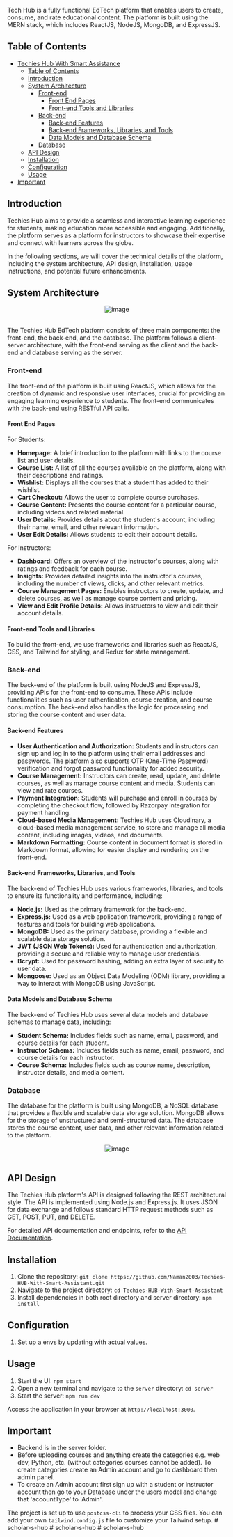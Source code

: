 

Tech Hub is a fully functional EdTech platform that enables users to create, consume, and rate educational content. The platform is built using the MERN stack, which includes ReactJS, NodeJS, MongoDB, and ExpressJS.

## Table of Contents

- [Techies Hub With Smart Assistance](#techies-hub-with-smart-assistance)
  - [Table of Contents](#table-of-contents)
  - [Introduction](#introduction)
  - [System Architecture](#system-architecture)
    - [Front-end](#front-end)
      - [Front End Pages](#front-end-pages)
      - [Front-end Tools and Libraries](#front-end-tools-and-libraries)
    - [Back-end](#back-end)
      - [Back-end Features](#back-end-features)
      - [Back-end Frameworks, Libraries, and Tools](#back-end-frameworks-libraries-and-tools)
      - [Data Models and Database Schema](#data-models-and-database-schema)
    - [Database](#database)
  - [API Design](#api-design)
  - [Installation](#installation)
  - [Configuration](#configuration)
  - [Usage](#usage)
- [Important](#important)


## Introduction

Techies Hub aims to provide a seamless and interactive learning experience for students, making education more accessible and engaging. Additionally, the platform serves as a platform for instructors to showcase their expertise and connect with learners across the globe.

In the following sections, we will cover the technical details of the platform, including the system architecture, API design, installation, usage instructions, and potential future enhancements.

## System Architecture
<div align="center">
  <img src="https://github.com/user-attachments/assets/c5b69963-a970-45f3-a16d-bc68e206c02e" alt="image">
</div>
<br/>

The Techies Hub EdTech platform consists of three main components: the front-end, the back-end, and the database. The platform follows a client-server architecture, with the front-end serving as the client and the back-end and database serving as the server.

### Front-end

The front-end of the platform is built using ReactJS, which allows for the creation of dynamic and responsive user interfaces, crucial for providing an engaging learning experience to students. The front-end communicates with the back-end using RESTful API calls.

#### Front End Pages

For Students:

- **Homepage:** A brief introduction to the platform with links to the course list and user details.
- **Course List:** A list of all the courses available on the platform, along with their descriptions and ratings.
- **Wishlist:** Displays all the courses that a student has added to their wishlist.
- **Cart Checkout:** Allows the user to complete course purchases.
- **Course Content:** Presents the course content for a particular course, including videos and related material.
- **User Details:** Provides details about the student's account, including their name, email, and other relevant information.
- **User Edit Details:** Allows students to edit their account details.

For Instructors:

- **Dashboard:** Offers an overview of the instructor's courses, along with ratings and feedback for each course.
- **Insights:** Provides detailed insights into the instructor's courses, including the number of views, clicks, and other relevant metrics.
- **Course Management Pages:** Enables instructors to create, update, and delete courses, as well as manage course content and pricing.
- **View and Edit Profile Details:** Allows instructors to view and edit their account details.

#### Front-end Tools and Libraries

To build the front-end, we use frameworks and libraries such as ReactJS, CSS, and Tailwind for styling, and Redux for state management.

### Back-end

The back-end of the platform is built using NodeJS and ExpressJS, providing APIs for the front-end to consume. These APIs include functionalities such as user authentication, course creation, and course consumption. The back-end also handles the logic for processing and storing the course content and user data.

#### Back-end Features

- **User Authentication and Authorization:** Students and instructors can sign up and log in to the platform using their email addresses and passwords. The platform also supports OTP (One-Time Password) verification and forgot password functionality for added security.
- **Course Management:** Instructors can create, read, update, and delete courses, as well as manage course content and media. Students can view and rate courses.
- **Payment Integration:** Students will purchase and enroll in courses by completing the checkout flow, followed by Razorpay integration for payment handling.
- **Cloud-based Media Management:** Techies Hub uses Cloudinary, a cloud-based media management service, to store and manage all media content, including images, videos, and documents.
- **Markdown Formatting:** Course content in document format is stored in Markdown format, allowing for easier display and rendering on the front-end.

#### Back-end Frameworks, Libraries, and Tools

The back-end of Techies Hub uses various frameworks, libraries, and tools to ensure its functionality and performance, including:

- **Node.js:** Used as the primary framework for the back-end.
- **Express.js:** Used as a web application framework, providing a range of features and tools for building web applications.
- **MongoDB:** Used as the primary database, providing a flexible and scalable data storage solution.
- **JWT (JSON Web Tokens):** Used for authentication and authorization, providing a secure and reliable way to manage user credentials.
- **Bcrypt:** Used for password hashing, adding an extra layer of security to user data.
- **Mongoose:** Used as an Object Data Modeling (ODM) library, providing a way to interact with MongoDB using JavaScript.

#### Data Models and Database Schema

The back-end of Techies Hub uses several data models and database schemas to manage data, including:

- **Student Schema:** Includes fields such as name, email, password, and course details for each student.
- **Instructor Schema:** Includes fields such as name, email, password, and course details for each instructor.
- **Course Schema:** Includes fields such as course name, description, instructor details, and media content.

### Database

The database for the platform is built using MongoDB, a NoSQL database that provides a flexible and scalable data storage solution. MongoDB allows for the storage of unstructured and semi-structured data. The database stores the course content, user data, and other relevant information related to the platform.

<div align="center">
  <img src="https://github.com/user-attachments/assets/a254fe29-b3c4-4b6e-9342-cfb3bc8225b6" alt="image">
</div>
<br/>

## API Design

The Techies Hub platform's API is designed following the REST architectural style. The API is implemented using Node.js and Express.js. It uses JSON for data exchange and follows standard HTTP request methods such as GET, POST, PUT, and DELETE.

For detailed API documentation and endpoints, refer to the [API Documentation](/api-docs).

## Installation

1. Clone the repository: `git clone https://github.com/Naman2003/Techies-HUB-With-Smart-Assistant.git`
2. Navigate to the project directory: `cd Techies-HUB-With-Smart-Assistant`
3. Install dependencies in both root directory and server directory: `npm install`

## Configuration

1. Set up a envs by updating with actual values.

## Usage

1. Start the UI: `npm start`
2. Open a new terminal and navigate to the `server` directory: `cd server`
3. Start the server: `npm run dev`

Access the application in your browser at `http://localhost:3000`.


## Important
* Backend is in the server folder.
* Before uploading courses and anything create the categories e.g. web dev, Python, etc. (without categories courses cannot be added). To create categories create an Admin account and go to dashboard then admin panel.
* To create an Admin account first sign up with a student or instructor account then go to your Database under the users model and change that 'accountType' to 'Admin'.


The project is set up to use `postcss-cli` to process your CSS files. You can add your own `tailwind.config.js` file to customize your Tailwind setup.
#   s c h o l a r - s - h u b 
 
 #   s c h o l a r - s - h u b 
 
 #   s c h o l a r - s - h u b 
 
 
